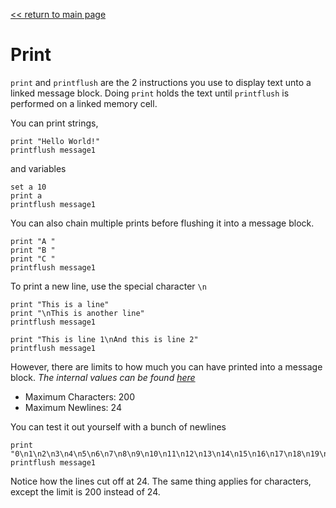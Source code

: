 [<< return to main page](../README.md)
# Print

`print` and `printflush` are the 2 instructions you use to display text unto a linked message block.
Doing `print` holds the text until `printflush` is performed on a linked memory cell.

You can print strings,
```
print "Hello World!"
printflush message1
```
and variables
```
set a 10
print a
printflush message1
```

You can also chain multiple prints before flushing it into a message block.
```
print "A "
print "B "
print "C "
printflush message1
```

To print a new line, use the special character `\n`
```
print "This is a line"
print "\nThis is another line"
printflush message1
```
```
print "This is line 1\nAnd this is line 2"
printflush message1
```

However, there are limits to how much you can have printed into a message block. *The internal values can be found [here](https://github.com/Anuken/Mindustry/blob/master/core/src/mindustry/world/blocks/logic/MessageBlock.java#L23)*

- Maximum Characters: 200
- Maximum Newlines: 24

You can test it out yourself with a bunch of newlines
```
print "0\n1\n2\n3\n4\n5\n6\n7\n8\n9\n10\n11\n12\n13\n14\n15\n16\n17\n18\n19\n20\n21\n23\n24\n25\n26\n27\n28"
printflush message1
```
Notice how the lines cut off at 24. The same thing applies for characters, except the limit is 200 instead of 24.

